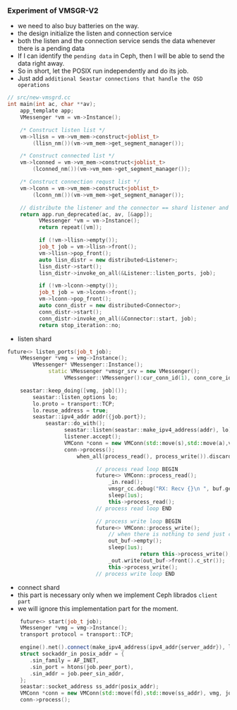 ### Experiment of VMSGR-V2
- we need to also buy batteries on the way.
- the design initialize the listen and connection service
- both the listen and the connection service sends the data whenever there is a pending data
- If I can identify the `pending data` in Ceph, then I will be able to send the data right away.
- So in short, let the POSIX run independently and do its job.
- Just add `additional Seastar connections that handle the OSD operations`


```c++
// src/new-vmsgrd.cc
int main(int ac, char **av);
    app_template app;
    VMessenger *vm = vm->Instance();

    /* Construct listen list */
    vm->llisn = vm->vm_mem->construct<joblist_t>
        (llisn_nm())(vm->vm_mem->get_segment_manager());

    /* Construct connected list */
    vm->lconned = vm->vm_mem->construct<joblist_t>
        (lconned_nm())(vm->vm_mem->get_segment_manager());

    /* Construct connection requst list */
    vm->lconn = vm->vm_mem->construct<joblist_t>
        (lconn_nm())(vm->vm_mem->get_segment_manager());

    // distribute the listener and the connector == shard listener and connector
    return app.run_deprecated(ac, av, [&app]);
          VMessenger *vm = vm->Instance();
          return repeat([vm]);

          if (!vm->llisn->empty());
          job_t job = vm->llisn->front();
          vm->llisn->pop_front();
          auto lisn_distr = new distributed<Listener>;
          lisn_distr->start();
          lisn_distr->invoke_on_all(&Listener::listen_ports, job);

          if (!vm->lconn->empty());
          job_t job = vm->lconn->front();
          vm->lconn->pop_front();
          auto conn_distr = new distributed<Connector>;
          conn_distr->start();
          conn_distr->invoke_on_all(&Connector::start, job);
          return stop_iteration::no;

```

- listen shard
```c++
future<> listen_ports(job_t job);
    VMessenger *vmg = vmg->Instance();
        VMessenger* VMessenger::Instance();
             static VMessenger *vmsgr_srv = new VMessenger();
                  VMessenger::VMessenger():cur_conn_id(1), conn_core_id(1);

    seastar::keep_doing([vmg, job]());
        seastar::listen_options lo;
        lo.proto = transport::TCP;
        lo.reuse_address = true;
        seastar::ipv4_addr addr({job.port});
            seastar::do_with();
                  seastar::listen(seastar::make_ipv4_address(addr), lo),[job](auto &listener);
                  listener.accept();
                  VMConn *conn = new VMConn(std::move(s),std::move(a),vmg, job);
                  conn->process();
                      when_all(process_read(), process_write()).discard_result());

                            // process read loop BEGIN
                            future<> VMConn::process_read();
                                _in.read();
                                vmsgr_cc.debug("RX: Recv {}\n ", buf.get());
                                sleep(1us);
                                this->process_read();
                            // process read loop END

                            // process write loop BEGIN
                            future<> VMConn::process_write();
                                // when there is nothing to send just continue the loop
                                out_buf->empty();
                                sleep(1us);
                                          return this->process_write();
                                _out.write(out_buf->front().c_str());
                                this->process_write();
                            // process write loop END

```

- connect shard
- this part is necessary only when we implement Ceph librados `client part`
- we will ignore this implementation part for the moment.

```c++
    future<> start(job_t job);
    VMessenger *vmg = vmg->Instance();
    transport protocol = transport::TCP;

    engine().net().connect(make_ipv4_address(ipv4_addr{server_addr}), local, protocol);
    struct sockaddr_in posix_addr = {
       .sin_family = AF_INET,
       .sin_port = htons(job.peer_port),
       .sin_addr = job.peer_sin_addr,
    };
    seastar::socket_address ss_addr(posix_addr);
    VMConn *conn = new VMConn(std::move(fd),std::move(ss_addr), vmg, job);
    conn->process();

```
